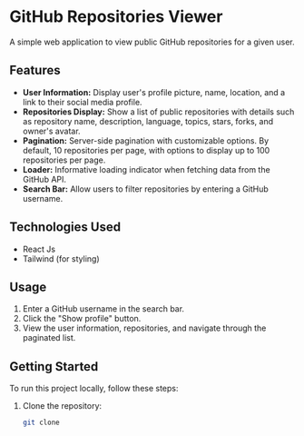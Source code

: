 # GitHub Repositories Viewer

A simple web application to view public GitHub repositories for a given user.

## Features

- **User Information:** Display user's profile picture, name, location, and a link to their social media profile.
- **Repositories Display:** Show a list of public repositories with details such as repository name, description, language, topics, stars, forks, and owner's avatar.
- **Pagination:** Server-side pagination with customizable options. By default, 10 repositories per page, with options to display up to 100 repositories per page.
- **Loader:** Informative loading indicator when fetching data from the GitHub API.
- **Search Bar:** Allow users to filter repositories by entering a GitHub username.

## Technologies Used

- React Js
- Tailwind (for styling)

## Usage

1. Enter a GitHub username in the search bar.
2. Click the "Show  profile" button.
3. View the user information, repositories, and navigate through the paginated list.

## Getting Started

To run this project locally, follow these steps:

1. Clone the repository:

   ```bash
   git clone 
   
